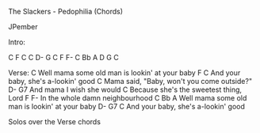 The Slackers - Pedophilia (Chords)


JPember


Intro:

C
F C
C
D- G
C
F F-
C Bb A
D G C


Verse:
           C
Well mama some old man is lookin' at your baby
          F                     C
And your baby, she's a-lookin' good
 C
Mama said, "Baby, won't you come outside?"
     D-              G7
And mama I wish she would
          C
Because she's the sweetest thing, Lord
         F                      F-
In the whole damn neighbourhood
           C         Bb           A
Well mama some old man is lookin' at your baby
          D-             G7     C
And your baby, she's a-lookin' good


Solos over the Verse chords